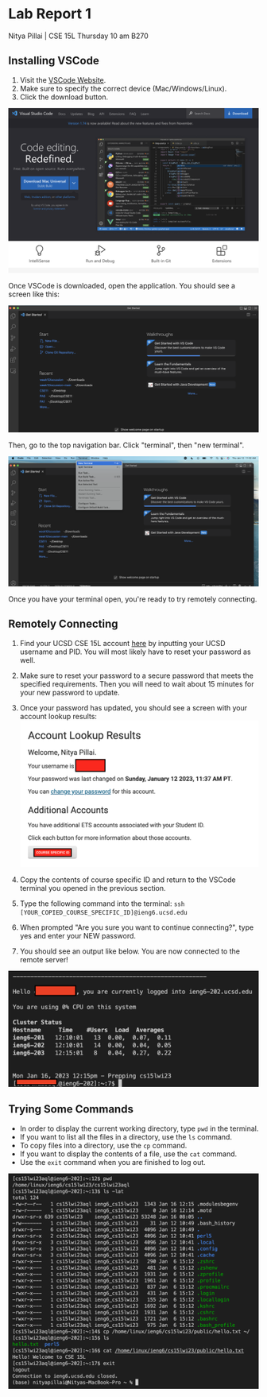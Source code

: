 # Lab Report 1
Nitya Pillai | CSE 15L Thursday 10 am B270
## Installing VSCode
1. Visit the [VSCode Website](https://code.visualstudio.com/).
2. Make sure to specify the correct device (Mac/Windows/Linux).
3. Click the download button.

![Image](./images/vscodeDownload.png)

Once VSCode is downloaded, open the application. You should see a screen like this:

![Image](./images/vscodeLanding.png)

Then, go to the top navigation bar. Click "terminal", then "new terminal".

![Image](./images/vscodeTerminal.png)

Once you have your terminal open, you're ready to try remotely connecting. 
## Remotely Connecting 
1. Find your UCSD CSE 15L account [here](https://sdacs.ucsd.edu/~icc/index.php) by inputting your UCSD username and PID. You will most likely have to reset your password as well.
2. Make sure to reset your password to a secure password that meets the specified requirements. Then you will need to wait about 15 minutes for your new password to update. 

3. Once your password has updated, you should  see a screen with your account lookup results:
![Image](./images/accountLookup.png)
4. Copy the contents of course specific ID and return to the VSCode terminal you opened in the previous section. 
5. Type the following command into the terminal: ```ssh [YOUR_COPIED_COURSE_SPECIFIC_ID]@ieng6.ucsd.edu```
6. When prompted "Are you sure you want to continue connecting?", type yes and enter your NEW password.
7. You should see an output like below. You are now connected to the remote server!

![Image](./images/loggedinSSH.png)

## Trying Some Commands
- In order to display the current working directory, type ```pwd``` in the terminal. 
- If you want to list all the files in a directory, use the ```ls``` command. 
- To copy files into a directory, use the ```cp``` command.
- If you want to display the contents of a file, use the ```cat``` command.
- Use the ```exit``` command when you are finished to log out. 

![Image](./images/sampleCommands.png)
